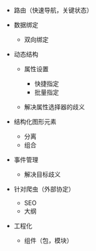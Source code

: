 
+ 路由（快速导航，关键状态）
+ 数据绑定

  + 双向绑定
+ 动态结构

  + 属性设置

    + 快捷指定
    + 批量指定
  + 解决属性选择器的歧义
+ 结构化图形元素

  + 分离
  + 组合
+ 事件管理

  + 解决目标歧义
+ 针对爬虫（外部协定）

  + SEO
  + 大纲
+ 工程化

  + 组件（包，模块）